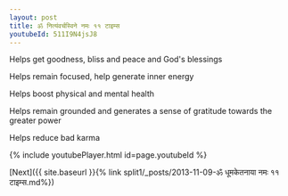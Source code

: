 ```yaml
---
layout: post
title: ॐ नित्यंवर्चस्विने नमः ११ टाइम्स
youtubeId: 511I9N4jsJ8
---
```

 
 
Helps get goodness, bliss and peace and God's blessings
 
Helps remain focused, help generate inner energy 
 
Helps boost physical and mental health 
 
Helps remain grounded and generates a sense of gratitude towards the greater power 
 
Helps reduce bad karma
 
 
 
 


{% include youtubePlayer.html id=page.youtubeId %}
 
[Next]({{ site.baseurl }}{% link  split1/_posts/2013-11-09-ॐ धूमकेतनाया नमः ११ टाइम्स.md%})
 
